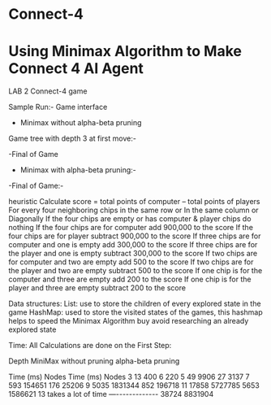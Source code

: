 # Connect-4

# Using Minimax Algorithm to Make Connect 4 AI Agent

 
LAB 2 
Connect-4 game











Sample Run:-
Game interface



- Minimax without alpha-beta pruning



Game tree with depth 3 at first move:-










-Final of Game



- Minimax with alpha-beta pruning:-











-Final of Game:-

heuristic
Calculate score =  total points of computer – total points of players
For every four neighboring  chips in the same row or  In the same column or Diagonally
If the four chips are empty or has computer & player chips   do nothing 
If the four chips are for computer  add 900,000 to the score 
If the four chips are for player  subtract 900,000 to the score 
If  three chips are for computer and one is empty  add 300,000 to the score 
If three chips are for the player and one is empty  subtract 300,000 to the score 
If  two  chips are for computer and two are empty  add 500 to the score 
If two  chips are for the player and two are empty   subtract 500 to the score 
If  one  chip is for the computer and three are empty  add 200 to the score 
If one chip is for the player and three are empty  subtract 200 to the score 


Data structures:
 List: use to store the children of every explored state in the game
 HashMap: used to store the visited states of the games, this hashmap helps to speed the Minimax Algorithm buy avoid researching an already explored state

Time:
All Calculations are done on the First Step:

Depth
MiniMax without pruning
alpha-beta pruning


Time (ms)
Nodes
Time (ms)
Nodes
3
13
400
6
220
5
49
9906
27
3137
7
593
154651
176
25206
9
5035
1831344
852
196718
11
17858
5727785
5653
1586621
13
takes a lot of time
—-------------
38724
8831904



